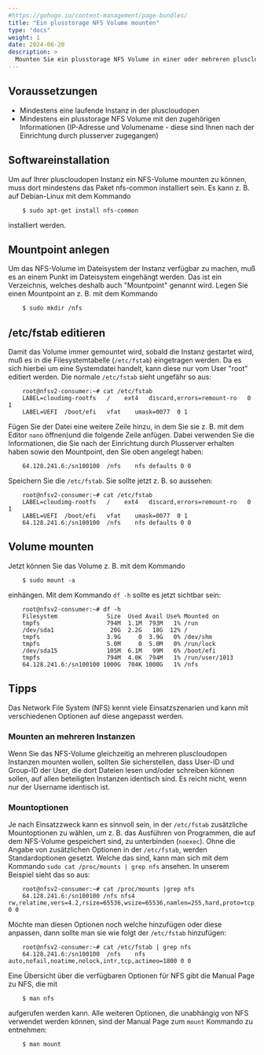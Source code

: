 ```yaml
---
#https://gohugo.io/content-management/page-bundles/
title: "Ein plusstorage NFS Volume mounten"
type: "docs"
weight: 1
date: 2024-06-20
description: >
  Mounten Sie ein plusstorage NFS Volume in einer oder mehreren pluscloudopen Instanzen
---
```


## Voraussetzungen

* Mindestens eine laufende Instanz in der pluscloudopen
* Mindestens ein plusstorage NFS Volume mit den zugehörigen Informationen (IP-Adresse und Volumename - diese sind Ihnen nach der Einrichtung durch plusserver zugegangen)

## Softwareinstallation

Um auf Ihrer pluscloudopen Instanz ein NFS-Volume mounten zu können, muss dort mindestens das Paket nfs-common installiert sein. Es kann z. B. auf Debian-Linux mit dem Kommando 

```
    $ sudo apt-get install nfs-common
```

 installiert werden.

## Mountpoint anlegen

Um das NFS-Volume im Dateisystem der Instanz verfügbar zu machen, muß es an einem Punkt im Dateisystem eingehängt werden. Das ist ein Verzeichnis, welches deshalb auch "Mountpoint" genannt wird. Legen Sie einen Mountpoint an z. B. mit dem Kommando

```bash
    $ sudo mkdir /nfs
```

## /etc/fstab editieren

Damit das Volume immer gemountet wird, sobald die Instanz gestartet wird, muß es in die Filesystemtabelle (`/etc/fstab`) eingetragen werden. Da es sich hierbei um eine Systemdatei handelt, kann diese nur vom User "root" editiert werden. Die normale `/etc/fstab` sieht ungefähr so aus:

```
    root@nfsv2-consumer:~# cat /etc/fstab
    LABEL=cloudimg-rootfs	/	 ext4	discard,errors=remount-ro	0 1
    LABEL=UEFI	/boot/efi	vfat	umask=0077	0 1
```

Fügen Sie der Datei eine weitere Zeile hinzu, in dem Sie sie z. B. mit dem Editor `nano` öffnen)und die folgende Zeile anfügen. Dabei verwenden Sie die Informationen, die Sie nach der Einrichtung durch Plusserver erhalten haben sowie den Mountpoint, den Sie oben angelegt haben:

```
    64.128.241.6:/sn100100	/nfs	nfs defaults 0 0
```

Speichern Sie die `/etc/fstab`. Sie sollte jetzt z. B. so aussehen:

```
    root@nfsv2-consumer:~# cat /etc/fstab
    LABEL=cloudimg-rootfs	/	 ext4	discard,errors=remount-ro	0 1
    LABEL=UEFI	/boot/efi	vfat	umask=0077	0 1
    64.128.241.6:/sn100100	/nfs	nfs defaults 0 0
```

## Volume mounten

Jetzt können Sie das Volume z. B. mit dem Kommando 

```
    $ sudo mount -a
```

einhängen. Mit dem Kommando `df -h` sollte es jetzt sichtbar sein:

```
    root@nfsv2-consumer:~# df -h
    Filesystem              Size  Used Avail Use% Mounted on
    tmpfs                   794M  1.1M  793M   1% /run
    /dev/sda1                20G  2.2G   18G  12% /
    tmpfs                   3.9G     0  3.9G   0% /dev/shm
    tmpfs                   5.0M     0  5.0M   0% /run/lock
    /dev/sda15              105M  6.1M   99M   6% /boot/efi
    tmpfs                   794M  4.0K  794M   1% /run/user/1013
    64.128.241.6:/sn100100 1000G  704K 1000G   1% /nfs
```


## Tipps

Das Network File System (NFS) kennt viele Einsatzszenarien und kann mit verschiedenen Optionen auf diese angepasst werden.

### Mounten an mehreren Instanzen

Wenn Sie das NFS-Volume gleichzeitig an mehreren pluscloudopen Instanzen mounten wollen, sollten Sie sicherstellen, dass User-ID und Group-ID der User, die dort Dateien lesen und/oder schreiben können sollen, auf allen beteiligten Instanzen identisch sind. Es reicht nicht, wenn nur der Username identisch ist. 

### Mountoptionen

Je nach Einsatzzweck kann es sinnvoll sein, in der `/etc/fstab` zusätzliche Mountoptionen zu wählen, um z. B. das Ausführen von Programmen, die auf dem NFS-Volume gespeichert sind, zu unterbinden (`noexec`). Ohne die Angabe von zusätzlichen Optionen in der `/etc/fstab`, werden Standardoptionen gesetzt. Welche das sind, kann man sich mit dem Kommando `sudo cat /proc/mounts | grep nfs` ansehen. In unserem Beispiel sieht das so aus:

```
    root@nfsv2-consumer:~# cat /proc/mounts |grep nfs
    64.128.241.6:/sn100100 /nfs nfs4 rw,relatime,vers=4.2,rsize=65536,wsize=65536,namlen=255,hard,proto=tcp,timeo=600,retrans=2,sec=sys,clientaddr=192.168.0.126,local_lock=none,addr=64.128.241.6 0 0
```

Möchte man diesen Optionen noch welche hinzufügen oder diese anpassen, dann sollte man sie wie folgt der `/etc/fstab` hinzufügen:

```
    root@nfsv2-consumer:~# cat /etc/fstab | grep nfs
    64.128.241.6:/sn100100	/nfs	nfs auto,nofail,noatime,nolock,intr,tcp,actimeo=1800 0 0
```

Eine Übersicht über die verfügbaren Optionen für NFS gibt die Manual Page zu NFS, die mit 

```
    $ man nfs
```

aufgerufen werden kann. Alle weiteren Optionen, die unabhängig von NFS verwendet werden können, sind der Manual Page zum `mount` Kommando zu entnehmen:

```
    $ man mount
```

